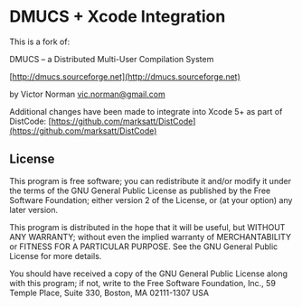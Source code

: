 DMUCS + Xcode Integration
==========================
			
This is a fork of: 						

DMUCS – a Distributed Multi-User Compilation System    

[http://dmucs.sourceforge.net](http://dmucs.sourceforge.net)

by Victor Norman <vic.norman@gmail.com>

Additional changes have been made to integrate into Xcode 5+ as part of DistCode:
	 [https://github.com/marksatt/DistCode](https://github.com/marksatt/DistCode)

License
-------

This program is free software; you can redistribute it and/or modify it
under the terms of the GNU General Public License as published by the
Free Software Foundation; either version 2 of the License, or (at your
option) any later version.

This program is distributed in the hope that it will be useful, but
WITHOUT ANY WARRANTY; without even the implied warranty of
MERCHANTABILITY or FITNESS FOR A PARTICULAR PURPOSE. See the GNU General
Public License for more details.

You should have received a copy of the GNU General Public License along
with this program; if not, write to the Free Software Foundation, Inc.,
59 Temple Place, Suite 330, Boston, MA 02111-1307 USA
